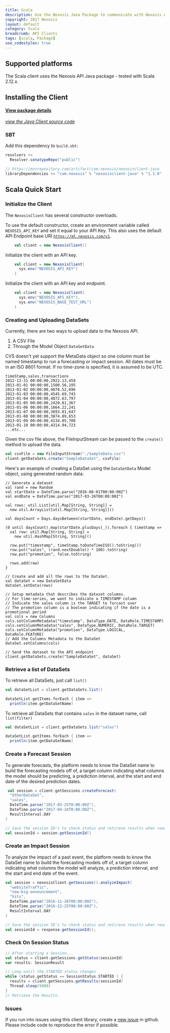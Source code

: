 ```yaml
---
title: Scala 
description: Use the Nexosis Java Package to communicate with Nexosis API in Scala
copyright: 2017 Nexosis 
layout: default
category: Scala
breadcrumb: API Clients
tags: [scala, Package]
use_codestyles: true
---
```

<script src="/assets/js/prism/components/prism-scala.min.js" data-default-language="markup"></script>
## Supported platforms

The Scala client uses the Nexosis API Java package - tested with Scala 2.12.x.

## Installing the Client

#### [View package details](https://mvnrepository.com/artifact/com.nexosis/nexosisclient-java)
*[view the Java Client source code](https://github.com/Nexosis/nexosisclient-java)* 

### SBT
Add this dependency to `build.sbt`:
``` scala
resolvers +=
  Resolver.sonatypeRepo("public")

// https://mvnrepository.com/artifact/com.nexosis/nexosisclient-java
libraryDependencies += "com.nexosis" % "nexosisclient-java" % "1.1.0"
```

## Scala Quick Start

### Initialize the Client

The <code>NexosisClient</code> has several constructor overloads.

To use the default constructor, create an environment variable called <code>NEXOSIS_API_KEY</code> and set it equal to your API Key. This also uses the default API Endpoint base URI <code>https://ml.nexosis.com/v1</code>.



```scala
    val client = new NexosisClient()
```

Initialize the client with an API key.

```scala
    val client = new NexosisClient(
      sys.env("NEXOSIS_API_KEY")
    )
```


Initialize the client with an API key and endpoint.

```scala
    val client = new NexosisClient(
      sys.env("NEXOSIS_API_KEY"),
      sys.env("NEXOSIS_BASE_TEST_URL")
    )
```

### Creating and Uploading DataSets

Currently, there are two ways to upload data to the Nexosis API.
1. A CSV File
2. Through the Model Object `DataSetData`

CVS doesn't yet support the MetaData object so one column must be named timestamp to run a forecasting or impact session. All dates must be in an ISO 8601 format. If no time-zone is specified, it is assumed to be UTC.

``` csv
timeStamp,sales,transactions
2012-12-31 00:00:00,2922.13,459
2013-01-01 00:00:00,1500.56,195
2013-01-02 00:00:00,4078.52,696
2013-01-03 00:00:00,4545.69,743
2013-01-04 00:00:00,4872.63,797
2013-01-05 00:00:00,2420.81,367
2013-01-06 00:00:00,1664.22,241
2013-01-07 00:00:00,3693.01,647
2013-01-08 00:00:00,3874.89,653
2013-01-09 00:00:00,4134.05,700
2013-01-10 00:00:00,4314.94,723
...etc...

```
Given the csv file above, the FileInputStream can be passed to the <code>create()</code> method to upload the data.

``` scala
val csvFile = new FileInputStream("./SampleData.csv")
client.getDataSets.create("SampleDataSet", csvFile)
```

Here's an example of creating a DataSet using the <code>DataSetData</code> Model object, using generated random data:
```{:.line-numbers}{:.language-scala}
// Generate a dataset
val rand = new Random
val startDate = DateTime.parse("2016-08-01T00:00:00Z")
val endDate = DateTime.parse("2017-03-26T00:00:00Z")

val rows: util.List[util.Map[String, String]] =
  new util.ArrayList[util.Map[String, String]]()

val daysCount = Days.daysBetween(startDate, endDate).getDays()

(0 until daysCount).map(startDate.plusDays(_)).foreach { timeStamp =>
  val row: util.Map[String, String] =
    new util.HashMap[String, String]()

  row.put("timestamp", timeStamp.toDateTimeISO().toString())
  row.put("sales", (rand.nextDouble() * 100).toString)
  row.put("promotion", false.toString)

  rows.add(row)
}

// Create and add all the rows to the DataSet.
val dataSet = new DataSetData
dataSet.setData(rows)

// Setup metadata that describes the dataset columns.
// For time-series, we want to indicate a TIMESTAMP column
// Indicate the sales column is the TARGET to forcast over
// The promotion column is a boolean indicating if the date is a promotional period
val cols = new Columns
cols.setColumnMetadata("timestamp", DataType.DATE, DataRole.TIMESTAMP)
cols.setColumnMetadata("sales", DataType.NUMERIC, DataRole.TARGET)
cols.setColumnMetadata("promotion", DataType.LOGICAL, DataRole.FEATURE)
// Add the Columns Metadata to the DataSet
dataSet.setColumns(cols)

// Send the dataset to the API endpoint
client.getDataSets.create("SampleDataSet", dataSet)
```

### Retrieve a list of DataSets

To retrieve all DataSets, just call `list()`
``` scala
val dataSetList = client.getDataSets.list()

dataSetList.getItems.forEach { item =>
  println(item.getDataSetName)
```

To retrieve all DataSets that contains `sales` in the dataset name, call `list(filter)`

``` scala
val dataSetList = client.getDataSets.list("sales")

dataSetList.getItems.forEach { item =>
  println(item.getDataSetName)
```

### Create a Forecast Session

To generate forecasts, the platform needs to know the DataSet name to build the forecasting models off of, a target column indicating what columns the model should be predicting, a prediction interval, and the start and end date of the desired prediction dates.

``` scala
 val session = client.getSessions.createForecast(
  "OtherDataSet",
  "sales",
  DateTime.parse("2017-03-25T0:00:00Z"),
  DateTime.parse("2017-04-24T0:00:00Z"),
  ResultInterval.DAY
)

// Save the session ID's to check status and retireve results when ready
val sessionId = session.getSessionId()
```

### Create an Impact Session
To analyze the impact of a past event, the platform needs to know the DataSet name to build the forecasting models off of, a target column indicating what columns the model will analyze, a prediction interval, and the start and end date of the event.

``` scala
val session = nexosisClient.getSessions().analyzeImpact(
  "websiteTraffic",
  "new-big-announcement",
  "hits",
  DateTime.parse("2016-11-26T00:00:00Z"),
  DateTime.parse("2016-12-25T00:00:00Z"),
  ResultInterval.DAY
)

// Save the session ID's to check status and retireve results when ready
val sessionId = response.getSessionId();
```

### Check On Session Status

``` scala
// After starting a Session...
val status = client.getSessions.getStatus(sessionId)
var results: SessionResult

// Loop until the STARTED status changes
while (status.getStatus == SessionStatus.STARTED ) {
  results = client.getSessions.getResults(sessionId)
  Thread.sleep(5000)
}
// Retrieve the Results.
```

### Issues
If you run into issues using this client library, create a [new issue](https://github.com/Nexosis/nexosisclient-net/issues/new) in github. Please include code to reproduce the error if possible.
